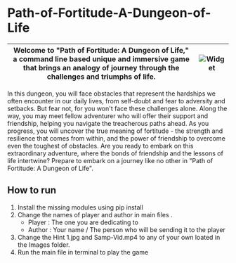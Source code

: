 # Path-of-Fortitude-A-Dungeon-of-Life

| Welcome to "Path of Fortitude: A Dungeon of Life," a command line based unique and immersive game that brings an analogy of journey through the challenges and triumphs of life. | ![Widget](https://github.com/Avr13/Path-of-Fortitude-A-Dungeon-of-Life/blob/main/Screenshot.png)   |
|---|---|

In this dungeon, you will face obstacles that represent the hardships we often encounter in our daily lives, from self-doubt and fear to adversity and setbacks. But fear not, for you won't face these challenges alone. Along the way, you may meet fellow adventurer who will offer their support and friendship, helping you navigate the treacherous paths ahead. As you progress, you will uncover the true meaning of fortitude - the strength and resilience that comes from within, and the power of friendship to overcome even the toughest of obstacles. Are you ready to embark on this extraordinary adventure, where the bonds of friendship and the lessons of life intertwine? Prepare to embark on a journey like no other in "Path of Fortitude: A Dungeon of Life".

## How to run
1. Install the missing modules using pip install
2. Change the names of player and author in main files .
    * Player : The one you are dedicating to
    * Author : Your name / The person who will be sending it to the player
3. Change the Hint 1.jpg and Samp-Vid.mp4 to any of your own loated in the Images folder.
4. Run the main file in terminal to play the game
